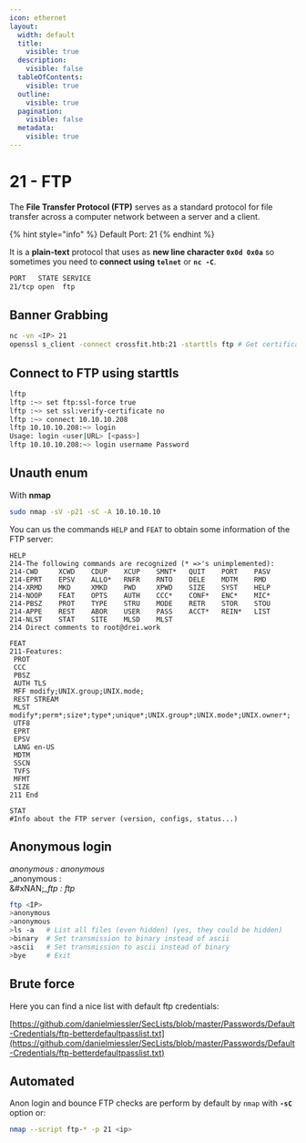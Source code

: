 ```yaml
---
icon: ethernet
layout:
  width: default
  title:
    visible: true
  description:
    visible: false
  tableOfContents:
    visible: true
  outline:
    visible: true
  pagination:
    visible: false
  metadata:
    visible: true
---
```


# 21 - FTP

The **File Transfer Protocol (FTP)** serves as a standard protocol for file transfer across a computer network between a server and a client.

{% hint style="info" %}
Default Port: 21
{% endhint %}

It is a **plain-text** protocol that uses as **new line character `0x0d 0x0a`** so sometimes you need to **connect using `telnet`** or **`nc -C`**.

```bash
PORT   STATE SERVICE
21/tcp open  ftp
```

## Banner Grabbing

```bash
nc -vn <IP> 21
openssl s_client -connect crossfit.htb:21 -starttls ftp # Get certificate if any
```

## Connect to FTP using starttls <a href="#connect-to-ftp-using-starttls" id="connect-to-ftp-using-starttls"></a>

```bash
lftp
lftp :~> set ftp:ssl-force true
lftp :~> set ssl:verify-certificate no
lftp :~> connect 10.10.10.208
lftp 10.10.10.208:~> login
Usage: login <user|URL> [<pass>]
lftp 10.10.10.208:~> login username Password
```

## Unauth enum <a href="#unauth-enum" id="unauth-enum"></a>

With **nmap**

```bash
sudo nmap -sV -p21 -sC -A 10.10.10.10
```

You can us the commands `HELP` and `FEAT` to obtain some information of the FTP server:

```
HELP
214-The following commands are recognized (* =>'s unimplemented):
214-CWD     XCWD    CDUP    XCUP    SMNT*   QUIT    PORT    PASV
214-EPRT    EPSV    ALLO*   RNFR    RNTO    DELE    MDTM    RMD
214-XRMD    MKD     XMKD    PWD     XPWD    SIZE    SYST    HELP
214-NOOP    FEAT    OPTS    AUTH    CCC*    CONF*   ENC*    MIC*
214-PBSZ    PROT    TYPE    STRU    MODE    RETR    STOR    STOU
214-APPE    REST    ABOR    USER    PASS    ACCT*   REIN*   LIST
214-NLST    STAT    SITE    MLSD    MLST
214 Direct comments to root@drei.work

FEAT
211-Features:
 PROT
 CCC
 PBSZ
 AUTH TLS
 MFF modify;UNIX.group;UNIX.mode;
 REST STREAM
 MLST modify*;perm*;size*;type*;unique*;UNIX.group*;UNIX.mode*;UNIX.owner*;
 UTF8
 EPRT
 EPSV
 LANG en-US
 MDTM
 SSCN
 TVFS
 MFMT
 SIZE
211 End

STAT
#Info about the FTP server (version, configs, status...)
```

## Anonymous login <a href="#anonymous-login" id="anonymous-login"></a>

_anonymous : anonymous_\
\_anonymous :\
&#xNAN;_\_ftp : ftp_

```bash
ftp <IP>
>anonymous
>anonymous
>ls -a   # List all files (even hidden) (yes, they could be hidden)
>binary  # Set transmission to binary instead of ascii
>ascii   # Set transmission to ascii instead of binary
>bye     # Exit
```

## Brute force

Here you can find a nice list with default ftp credentials:

[https://github.com/danielmiessler/SecLists/blob/master/Passwords/Default-Credentials/ftp-betterdefaultpasslist.txt](https://github.com/danielmiessler/SecLists/blob/master/Passwords/Default-Credentials/ftp-betterdefaultpasslist.txt)

## Automated <a href="#automated" id="automated"></a>

Anon login and bounce FTP checks are perform by default by `nmap` with **`-sC`** option or:

```bash
nmap --script ftp-* -p 21 <ip>
```
